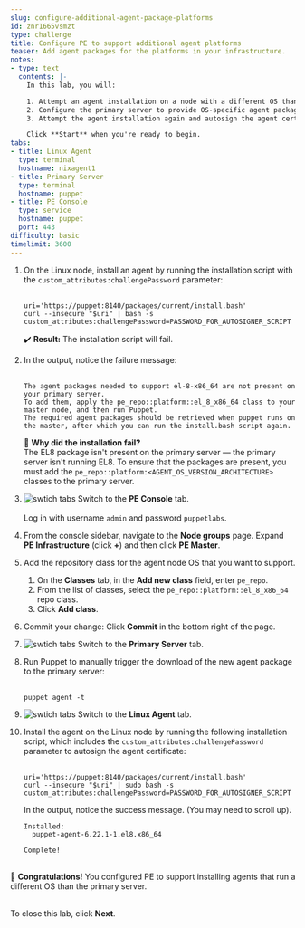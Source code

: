 ```yaml
---
slug: configure-additional-agent-package-platforms
id: znr1665vsmzt
type: challenge
title: Configure PE to support additional agent platforms
teaser: Add agent packages for the platforms in your infrastructure.
notes:
- type: text
  contents: |-
    In this lab, you will:

    1. Attempt an agent installation on a node with a different OS than the primary server.
    2. Configure the primary server to provide OS-specific agent packages so that you can install agents across a variety of nodes.
    3. Attempt the agent installation again and autosign the agent certificate by providing a challenge password.

    Click **Start** when you're ready to begin.
tabs:
- title: Linux Agent
  type: terminal
  hostname: nixagent1
- title: Primary Server
  type: terminal
  hostname: puppet
- title: PE Console
  type: service
  hostname: puppet
  port: 443
difficulty: basic
timelimit: 3600
---
```

1. On the Linux node, install an agent by running the installation script with the `custom_attributes:challengePassword` parameter:<br><br>
    ```
    uri='https://puppet:8140/packages/current/install.bash'
    curl --insecure "$uri" | bash -s custom_attributes:challengePassword=PASSWORD_FOR_AUTOSIGNER_SCRIPT
    ```
    ✔️ **Result:** The installation script will fail.

2. In the output, notice the failure message:<br><br>
    ```
    The agent packages needed to support el-8-x86_64 are not present on your primary server.
    To add them, apply the pe_repo::platform::el_8_x86_64 class to your master node, and then run Puppet.
    The required agent packages should be retrieved when puppet runs on the master, after which you can run the install.bash script again.
    ```

    💭 **Why did the installation fail?**<br>
    The EL8 package isn't present on the primary server — the primary server isn't running EL8. To ensure that the packages are present, you must add the `pe_repo::platform:<AGENT_OS_VERSION_ARCHITECTURE>` classes to the primary server.

3. ![swtich tabs](https://storage.googleapis.com/instruqt-images/Instruct%20Icons/icon_switch_tabs_white_32.png) Switch to the **PE Console** tab.<br><br>Log in with username `admin` and password `puppetlabs`.

1. From the console sidebar, navigate to the **Node groups** page. Expand **PE Infrastructure** (click **+**) and then click **PE Master**.

1. Add the repository class for the agent node OS that you want to support.
    1. On the **Classes** tab, in the **Add new class** field, enter `pe_repo`.
    2. From the list of classes, select the `pe_repo::platform::el_8_x86_64` repo class.
    3. Click **Add class**.

1. Commit your change: Click **Commit** in the bottom right of the page.

1. ![swtich tabs](https://storage.googleapis.com/instruqt-images/Instruct%20Icons/icon_switch_tabs_white_32.png) Switch to the **Primary Server** tab.

1. Run Puppet to manually trigger the download of the new agent package to the primary server:<br><br>
    ```
    puppet agent -t
    ```

8. ![swtich tabs](https://storage.googleapis.com/instruqt-images/Instruct%20Icons/icon_switch_tabs_white_32.png) Switch to the **Linux Agent** tab.

1. Install the agent on the Linux node by running the following installation script, which includes the `custom_attributes:challengePassword` parameter to autosign the agent certificate:<br><br>
    ```
    uri='https://puppet:8140/packages/current/install.bash'
    curl --insecure "$uri" | sudo bash -s custom_attributes:challengePassword=PASSWORD_FOR_AUTOSIGNER_SCRIPT
    ```
    In the output, notice the success message. (You may need to scroll up).
    ```
    Installed:
      puppet-agent-6.22.1-1.el8.x86_64

    Complete!
    ```

<br>🎈 **Congratulations!** You configured PE to support installing agents that run a different OS than the primary server.

<br>To close this lab, click **Next**.